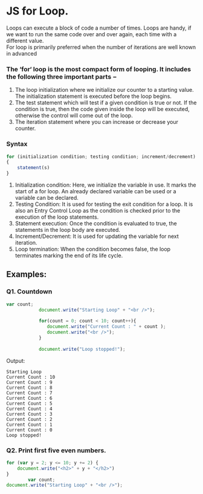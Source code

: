 # JS for Loop.
Loops can execute a block of code a number of times. Loops are handy, if we want to run the same code over and over again, each time with a different value. <br>
For loop is primarily preferred when the number of iterations are well known in advanced

### The ‘for‘ loop is the most compact form of looping. It includes the following three important parts −

1. The loop initialization where we initialize our counter to a starting value. The initialization statement is executed before the loop begins.
1. The test statement which will test if a given condition is true or not. If the condition is true, then the code given inside the loop will be executed, otherwise the control will come out of the loop.
1. The iteration statement where you can increase or decrease your counter.

### Syntax
```javascript
for (initialization condition; testing condition; increment/decrement)
{
    statement(s)
}
```
1. Initialization condition: Here, we initialize the variable in use. It marks the start of a for loop. An already declared variable can be used or a variable can be declared.
1. Testing Condition: It is used for testing the exit condition for a loop. It is also an Entry Control Loop as the condition is checked prior to the execution of the loop statements.
1. Statement execution: Once the condition is evaluated to true, the statements in the loop body are executed.
1. Increment/Decrement: It is used for updating the variable for next iteration.
1. Loop termination: When the condition becomes false, the loop terminates marking the end of its life cycle.

## Examples:
### Q1. Countdown
```javascript
var count;
            document.write("Starting Loop" + "<br />");
         
            for(count = 0; count < 10; count++){
               document.write("Current Count : " + count );
               document.write("<br />");
            }
         
            document.write("Loop stopped!");
```
Output:
```
Starting Loop
Current Count : 10
Current Count : 9
Current Count : 8
Current Count : 7
Current Count : 6
Current Count : 5
Current Count : 4
Current Count : 3
Current Count : 2
Current Count : 1
Current Count : 0
Loop stopped!
```

### Q2. Print first five even numbers.
```javascript
for (var y = 2; y <= 10; y += 2) {
    document.write("<h2>" + y + "</h2>")
}
        var count;
document.write("Starting Loop" + "<br />");
```
